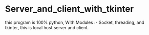 # Server_and_client_with_tkinter
this program is 100% python, With Modules :- Socket, threading, and tkinter, this is local host server and client.
